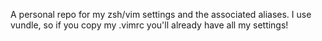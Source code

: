 A personal repo for my zsh/vim settings and the associated aliases. I use vundle, so if you copy my .vimrc you'll already have all my settings!
